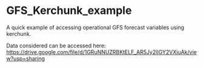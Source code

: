 # GFS_Kerchunk_example
A quick example of accessing operational GFS forecast variables using kerchunk. 

Data considered can be accessed here: https://drive.google.com/file/d/1GRuNNUZRBKtELF_AR5Jy2lIGY2VXiuAk/view?usp=sharing
